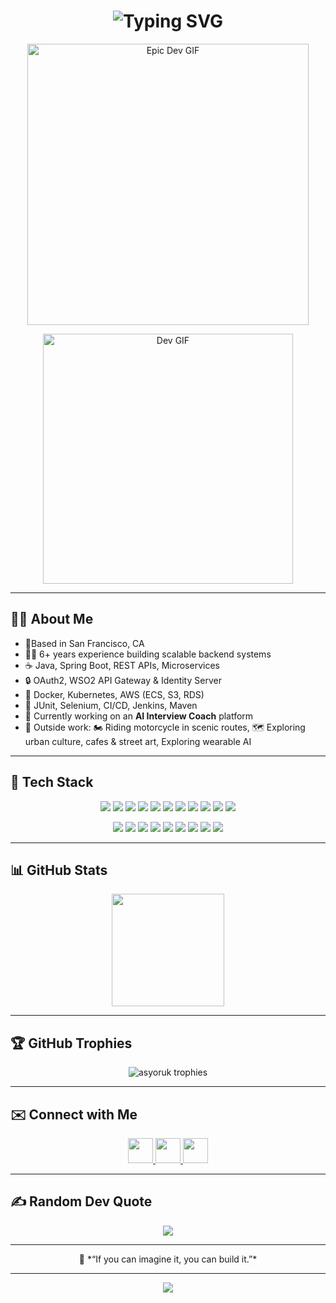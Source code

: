 <h1 align="center">
  <img src="https://readme-typing-svg.herokuapp.com?font=Fira+Code&size=30&pause=1000&color=F75C7E&center=true&vCenter=true&width=800&lines=Hi+I'm+Ahmet+Serkan+Yoruk;Clean+Code+%7C+Cloud+Infra+%7C+Scalable+Systems;Software+Engineer+based+in+San+Francisco+%F0%9F%8C%89;6%2B+Years+Java+%26+Spring+Boot+Experience;Building+AI%E2%80%91Powered+Interview+Coach+%F0%9F%A4%96;Senior+Java+Backend+Engineer" alt="Typing SVG" />
</h1>


<p align="center">
  <img src="https://github.com/asyoruk/asyoruk/blob/main/dev-unique.gif" alt="Epic Dev GIF" width="450" />
</p>
<!-- Themed GIF Banner -->
<p align="center">
  <img src="https://media.giphy.com/media/qgQUggAC3Pfv687qPC/giphy.gif" alt="Dev GIF" width="400" />
</p>

---

## 👨‍💻 About Me

- 📍Based in San Francisco, CA
- 👨‍💻 6+ years experience building scalable backend systems  
- ☕ Java, Spring Boot, REST APIs, Microservices  
- 🔒 OAuth2, WSO2 API Gateway & Identity Server  
- 🚀 Docker, Kubernetes, AWS (ECS, S3, RDS)  
- 🧪 JUnit, Selenium, CI/CD, Jenkins, Maven  
- 🎯 Currently working on an **AI Interview Coach** platform  
- 🌊 Outside work: 🏍️ Riding motorcycle in scenic routes, 🗺️ Exploring urban culture, cafes & street art, Exploring wearable AI

---

## 🧰 Tech Stack

<p align="center">
  <img src="https://img.shields.io/badge/Java-ED8B00?style=flat&logo=java&logoColor=white" />
  <img src="https://img.shields.io/badge/SpringBoot-6DB33F?style=flat&logo=springboot&logoColor=white" />
  <img src="https://img.shields.io/badge/Docker-2496ED?style=flat&logo=docker&logoColor=white" />
  <img src="https://img.shields.io/badge/Kubernetes-326CE5?style=flat&logo=kubernetes&logoColor=white" />
  <img src="https://img.shields.io/badge/AWS-FF9900?style=flat&logo=amazonaws&logoColor=white" />
  <img src="https://img.shields.io/badge/PostgreSQL-4169E1?style=flat&logo=postgresql&logoColor=white" />
  <img src="https://img.shields.io/badge/Oracle-F80000?style=flat&logo=oracle&logoColor=white" />
  <img src="https://img.shields.io/badge/Jenkins-D24939?style=flat&logo=jenkins&logoColor=white" />
  <img src="https://img.shields.io/badge/Git-F05032?style=flat&logo=git&logoColor=white" />
  <img src="https://img.shields.io/badge/Selenium-43B02A?style=flat&logo=selenium&logoColor=white" />
  <img src="https://img.shields.io/badge/MinIO-C82E1B?style=flat&logo=amazon-s3&logoColor=white" />
</p>

<p align="center">
  <img src="https://img.shields.io/badge/Python-3670A0?style=plastic&logo=python&logoColor=ffdd54" />
  <img src="https://img.shields.io/badge/C++-00599C?style=plastic&logo=cplusplus&logoColor=white" />
  <img src="https://img.shields.io/badge/Linux-FCC624?style=plastic&logo=linux&logoColor=black" />
  <img src="https://img.shields.io/badge/Jira-0052CC?style=plastic&logo=jira&logoColor=white" />
  <img src="https://img.shields.io/badge/HTML5-E34F26?style=plastic&logo=html5&logoColor=white" />
  <img src="https://img.shields.io/badge/MySQL-00000F?style=plastic&logo=mysql&logoColor=white" />
  <img src="https://img.shields.io/badge/WSO2-F15B2A?style=flat&logo=apache&logoColor=white" />
  <img src="https://img.shields.io/badge/Cloudflare-F38020?style=flat&logo=cloudflare&logoColor=white" />
  <img src="https://img.shields.io/badge/Azure-0078D4?style=flat&logo=microsoftazure&logoColor=white" />
</p>

---

## 📊 GitHub Stats

<p align="center">
  <img height="180em" src="https://github-readme-stats.vercel.app/api?username=asyoruk&show_icons=true&theme=tokyonight" />
  <!--img height="100em" src="https://github-readme-stats.vercel.app/api/top-langs/?username=asyoruk&layout=compact&theme=tokyonight" /-->
</p>

---

## 🏆 GitHub Trophies

<p align="center">
  <img src="https://github-profile-trophy.vercel.app/?username=asyoruk&theme=radical&no-frame=true&margin-w=15&row=2&column=3" alt="asyoruk trophies" />
</p>

---

## ✉️ Connect with Me

<p align="center">
  <a href="https://linkedin.com/in/asyoruk" target="_blank">
    <img src="https://img.shields.io/badge/LinkedIn-%230077B5.svg?style=for-the-badge&logo=linkedin&logoColor=white" height="40" />
  </a>
  <a href="mailto:asyoruk415@gmail.com" target="_blank">
    <img src="https://img.shields.io/badge/Gmail-D14836?style=for-the-badge&logo=gmail&logoColor=white" height="40" />
  </a>
  <a href="https://serkanyoruk.com" target="_blank">
    <img src="https://img.shields.io/badge/Portfolio-serkanyoruk.com-FF7133?style=for-the-badge&logo=Google-Chrome&logoColor=white" height="40" />
  </a>
</p>

---

## ✍️ Random Dev Quote

<p align="center">
  <img src="https://quotes-github-readme.vercel.app/api?type=horizontal&theme=dark" />
</p>

---

<p align="center">
  🧠 *“If you can imagine it, you can build it.”*
</p>

---

<p align="center">
  <img src="https://komarev.com/ghpvc/?username=asyoruk&label=Profile%20Views&color=blue&style=flat" />
</p>
